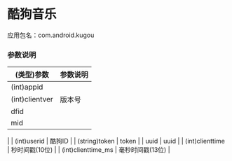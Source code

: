 # 酷狗音乐
应用包名：com.android.kugou

### 参数说明

| (类型)参数 | 参数说明 |
| -- | -- |
| (int)appid         |
| (int)clientver     | 版本号          |
| dfid               |
| mid                |
|
| (int)userid        | 酷狗ID          |
| (string)token      | token          |
| uuid               | uuid           |
| (int)clienttime    | 秒时间戳(10位)   |
| (int)clienttime_ms | 毫秒时间戳(13位) |
